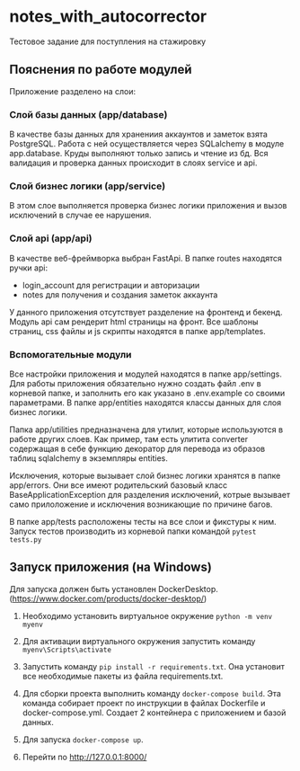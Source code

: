 # notes_with_autocorrector

Тестовое задание для поступления на стажировку

## Пояснения по работе модулей

Приложение разделено на слои:

### Слой базы данных (app/database)

В качестве базы данных для хранениия аккаунтов и заметок взята PostgreSQL. Работа с ней осуществляется через SQLalchemy в модуле app.database. Круды выполняют только запись и чтение из бд. Вся валидация и проверка данных происходит в слоях service и api.

### Слой бизнес логики (app/service)

В этом слое выполняется проверка бизнес логики приложения и вызов исключений в случае ее нарушения.

### Слой api (app/api)

В качестве веб-фреймворка выбран FastApi. В папке routes находятся ручки api:

- login_account для регистрации и авторизации
- notes для получения и создания заметок аккаунта

У данного приложения отсутствует разделение на фронтенд и бекенд. Модуль api сам рендерит html страницы на фронт. Все шаблоны страниц, css файлы и js скрипты находятся в папке app/templates.

### Вспомогательные модули

Все настройки приложения и модулей находятся в папке app/settings. Для работы приложения обязательно нужно создать файл .env в корневой папке, и заполнить его как указано в .env.example со своими параметрами.
В папке app/entities находятся классы данных для слоя бизнес логики.

Папка app/utilities предназначена для утилит, которые используются в работе других слоев. Как пример, там есть улитита converter содержащая в себе функцию декоратор для перевода из образов таблиц sqlalchemy в экземпляры entities.

Исключения, которые вызывает слой бизнес логики хранятся в папке app/errors. Они все имеют родительский базовый класс BaseApplicationException для разделения исключений, котрые вызывает само прилоложение и исключения возникающие по причине багов.

В папке app/tests расположены тесты на все слои и фикстуры к ним.
Запуск тестов производить из корневой папки командой `pytest tests.py`

## Запуск приложения (на Windows)

Для запуска должен быть установлен DockerDesktop. (<https://www.docker.com/products/docker-desktop/>)

1. Необходимо установить виртуальное окружение `python -m venv myenv`

2. Для активации виртуального окружения запустить команду `myenv\Scripts\activate`

3. Запустить команду `pip install -r requirements.txt`. Она установит все необходимые пакеты из файла requirements.txt.

4. Для сборки проекта выполнить команду `docker-compose build`. Эта команда собирает проект по инструкции в файлах Dockerfile и docker-compose.yml. Создает 2 контейнера с приложением и базой данных.

5. Для запуска `docker-compose up`.

6. Перейти по <http://127.0.0.1:8000/>
